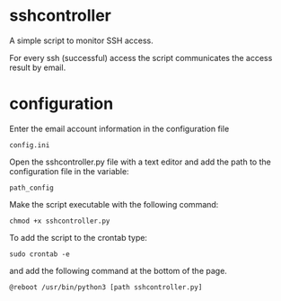 # sshcontroller
A simple script to monitor SSH access.

For every ssh (successful) access the script communicates the access result by email.

# configuration

Enter the email account information in the configuration file
```
config.ini
```

Open the sshcontroller.py file with a text editor and add the path to the
configuration file in the variable:

```
path_config
```

Make the script executable with the following command:

```
chmod +x sshcontroller.py
```

To add the script to the crontab type:

```
sudo crontab -e
```

and add the following command at the bottom of the page.

```
@reboot /usr/bin/python3 [path sshcontroller.py]
```
